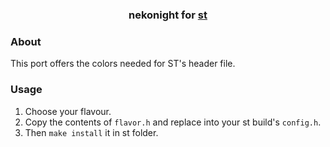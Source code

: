 <h3 align="center">
	nekonight for <a href="https://st.suckless.org/">st</a>
</h3>

### About

This port offers the colors needed for ST's header file.

### Usage

1. Choose your flavour.
2. Copy the contents of `flavor.h` and replace into your st build's `config.h`.
3. Then `make install` it in st folder.

